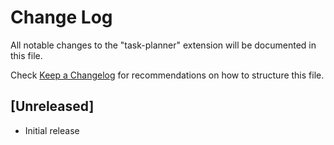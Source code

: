 # Change Log

All notable changes to the "task-planner" extension will be documented in this file.

Check [Keep a Changelog](http://keepachangelog.com/) for recommendations on how to structure this file.

## [Unreleased]

- Initial release